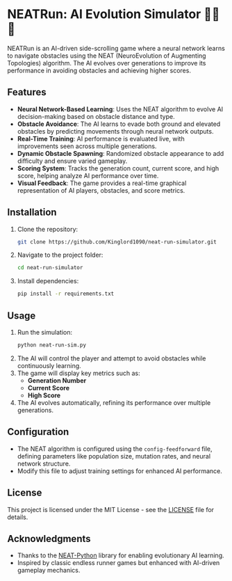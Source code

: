 # NEATRun: AI Evolution Simulator 🏃‍♂️🤖

NEATRun is an AI-driven side-scrolling game where a neural network learns to navigate obstacles using the NEAT (NeuroEvolution of Augmenting Topologies) algorithm. The AI evolves over generations to improve its performance in avoiding obstacles and achieving higher scores.

## Features

- **Neural Network-Based Learning**: Uses the NEAT algorithm to evolve AI decision-making based on obstacle distance and type.
- **Obstacle Avoidance**: The AI learns to evade both ground and elevated obstacles by predicting movements through neural network outputs.
- **Real-Time Training**: AI performance is evaluated live, with improvements seen across multiple generations.
- **Dynamic Obstacle Spawning**: Randomized obstacle appearance to add difficulty and ensure varied gameplay.
- **Scoring System**: Tracks the generation count, current score, and high score, helping analyze AI performance over time.
- **Visual Feedback**: The game provides a real-time graphical representation of AI players, obstacles, and score metrics.

## Installation

1. Clone the repository:
    ```bash
    git clone https://github.com/Kinglord1090/neat-run-simulator.git
    ```
2. Navigate to the project folder:
    ```bash
    cd neat-run-simulator
    ```
3. Install dependencies:
    ```bash
    pip install -r requirements.txt
    ```

## Usage

1. Run the simulation:
    ```bash
    python neat-run-sim.py
    ```
2. The AI will control the player and attempt to avoid obstacles while continuously learning.
3. The game will display key metrics such as:
    - **Generation Number**
    - **Current Score**
    - **High Score**
4. The AI evolves automatically, refining its performance over multiple generations.

## Configuration

- The NEAT algorithm is configured using the `config-feedforward` file, defining parameters like population size, mutation rates, and neural network structure.
- Modify this file to adjust training settings for enhanced AI performance.

## License

This project is licensed under the MIT License - see the [LICENSE](LICENSE) file for details.

## Acknowledgments

- Thanks to the [NEAT-Python](https://neat-python.readthedocs.io/en/latest/) library for enabling evolutionary AI learning.
- Inspired by classic endless runner games but enhanced with AI-driven gameplay mechanics.
